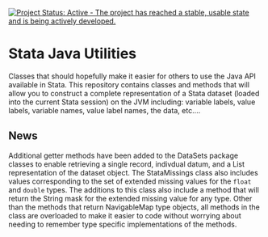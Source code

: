 [![Project Status: Active - The project has reached a stable, usable state and is being actively developed.](http://www.repostatus.org/badges/latest/active.svg)](http://www.repostatus.org/#active)

# Stata Java Utilities
Classes that should hopefully make it easier for others to use the Java API 
available in Stata.  This repository contains classes and methods that will 
allow you to construct a complete representation of a Stata dataset (loaded 
into the current Stata session) on the JVM including: variable labels, value 
labels, variable names, value label names, the data, etc....  

## News
Additional getter methods have been added to the DataSets package classes to 
enable retrieving a single record, indivdual datum, and a List representation
 of the dataset object.  The StataMissings class also includes values 
 corresponding to the set of extended missing values for the `float` and 
 `double` types.  The additions to this class also include a method that will
  return the String mask for the extended missing value for any type.  Other 
  than the methods that return NavigableMap type objects, all methods in the 
  class are overloaded to make it easier to code without worrying about 
  needing to remember type specific implementations of the methods.


